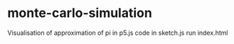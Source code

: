 # monte-carlo-simulation
Visualisation of approximation of pi in p5.js
code in sketch.js
run index.html
